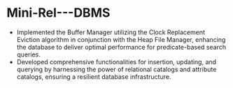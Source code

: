 # Mini-Rel---DBMS

- Implemented the Buffer Manager utilizing the Clock Replacement Eviction algorithm in conjunction with the Heap File Manager, enhancing the database to deliver optimal performance for predicate-based search queries.
- Developed comprehensive functionalities for insertion, updating, and querying by harnessing the power of relational catalogs and attribute catalogs, ensuring a resilient database infrastructure.
